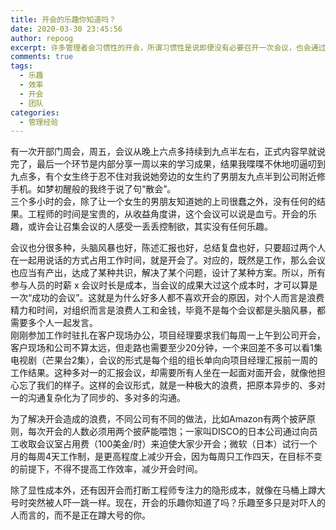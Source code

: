 ```yaml
---
title: 开会的乐趣你知道吗？
date: 2020-03-30 23:45:56
author: repoog
excerpt: 许多管理者会习惯性的开会，所谓习惯性是说即便没有必要召开一次会议，也会通过会议的形式来达到目的。但是会议的时长越长，所造成的伤害越大，这包括了对于与会人员的身心压力和对于团队成本管控的考虑。 
comments: true
tags:
  - 乐趣
  - 效率
  - 开会
  - 团队
categories:
  - 管理经验
---
```


有一次开部门周会，周五，会议从晚上六点多持续到九点半左右，正式内容早就说完了，最后一个环节是内部分享一周以来的学习成果，结果我喋喋不休地叨逼叨到九点多，有个女生终于忍不住对我说她旁边的女生约了男朋友九点半到公司附近修手机。如梦初醒般的我终于说了句“散会”。  
三个多小时的会，除了让一个女生的男朋友知道她的上司很蠢之外，没有任何的结果。工程师的时间是宝贵的，从收益角度讲，这个会议可以说是血亏。开会的乐趣，或许会让召集会议的人感受一丢丢控制欲，其实没有任何乐趣。

会议也分很多种，头脑风暴也好，陈述汇报也好，总结复盘也好，只要超过两个人在一起用说话的方式占用工作时间，就是开会了。对应的，既然是工作，那么会议也应当有产出，达成了某种共识，解决了某个问题，设计了某种方案。所以，所有参与人员的时薪 x 会议时长是成本，当会议的成果大过这个成本时，才可以算是一次“成功的会议”。这就是为什么好多人都不喜欢开会的原因，对个人而言是浪费精力和时间，对组织而言是浪费人工和金钱，毕竟不是每个会议都是头脑风暴，都需要多个人一起发言。  
刚刚参加工作时驻扎在客户现场办公，项目经理要求我们每周一上午到公司开会，客户现场和公司不算太远，但走路也需要至少20分钟，一个来回差不多可以看1集电视剧（芒果台2集），会议的形式是每个组的组长单向向项目经理汇报前一周的工作结果。这种多对一的汇报会议，却需要所有人坐在一起面对面开会，就像他担心忘了我们的样子。这样的会议形式，就是一种极大的浪费，把原本异步的、多对一的沟通复杂化为了同步的、多对多的沟通。

为了解决开会造成的浪费，不同公司有不同的做法，比如Amazon有两个披萨原则，每次开会的人数必须用两个披萨能喂饱；一家叫DISCO的日本公司通过向员工收取会议室占用费（100美金/时）来迫使大家少开会；微软（日本）试行一个月的每周4天工作制，是更高程度上减少开会，因为每周只工作四天，在目标不变的前提下，不得不提高工作效率，减少开会时间。

除了显性成本外，还有因开会而打断工程师专注力的隐形成本，就像在马桶上蹲大号时突然被人吓一跳一样。现在，开会的乐趣你知道了吗？乐趣至多只是对吓人的人而言的，而不是正在蹲大号的你。